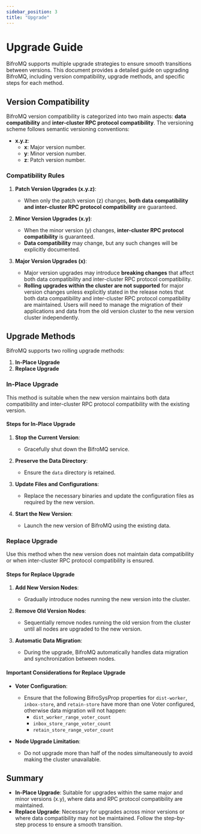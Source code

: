 ```yaml
---
sidebar_position: 3
title: "Upgrade"
---
```


# Upgrade Guide

BifroMQ supports multiple upgrade strategies to ensure smooth transitions between versions. This document provides a detailed guide on upgrading BifroMQ, including version compatibility, upgrade methods, and specific steps for each method.

## Version Compatibility

BifroMQ version compatibility is categorized into two main aspects: **data compatibility** and **inter-cluster RPC protocol compatibility**. The versioning scheme follows semantic versioning conventions:

- **x.y.z**:
    - **x**: Major version number.
    - **y**: Minor version number.
    - **z**: Patch version number.

### Compatibility Rules

1. **Patch Version Upgrades (x.y.z)**:
    - When only the patch version (z) changes, **both data compatibility and inter-cluster RPC protocol compatibility** are guaranteed.

2. **Minor Version Upgrades (x.y)**:
    - When the minor version (y) changes, **inter-cluster RPC protocol compatibility** is guaranteed.
    - **Data compatibility** may change, but any such changes will be explicitly documented.

3. **Major Version Upgrades (x)**:
    - Major version upgrades may introduce **breaking changes** that affect both data compatibility and inter-cluster RPC protocol compatibility.
    - **Rolling upgrades within the cluster are not supported** for major version changes unless explicitly stated in the release notes that both data compatibility and inter-cluster RPC protocol compatibility are maintained. Users will need to manage the migration of their applications and data from the old version cluster to the new version cluster independently. 

## Upgrade Methods

BifroMQ supports two rolling upgrade methods:

1. **In-Place Upgrade**
2. **Replace Upgrade**

### In-Place Upgrade

This method is suitable when the new version maintains both data compatibility and inter-cluster RPC protocol compatibility with the existing version.

#### Steps for In-Place Upgrade

1. **Stop the Current Version**:
    - Gracefully shut down the BifroMQ service.

2. **Preserve the Data Directory**:
    - Ensure the `data` directory is retained.

3. **Update Files and Configurations**:
    - Replace the necessary binaries and update the configuration files as required by the new version.

4. **Start the New Version**:
    - Launch the new version of BifroMQ using the existing data.

### Replace Upgrade

Use this method when the new version does not maintain data compatibility or when inter-cluster RPC protocol compatibility is ensured.

#### Steps for Replace Upgrade

1. **Add New Version Nodes**:
    - Gradually introduce nodes running the new version into the cluster.

2. **Remove Old Version Nodes**:
    - Sequentially remove nodes running the old version from the cluster until all nodes are upgraded to the new version.

3. **Automatic Data Migration**:
    - During the upgrade, BifroMQ automatically handles data migration and synchronization between nodes.

#### Important Considerations for Replace Upgrade

- **Voter Configuration**:
    - Ensure that the following BifroSysProp properties for `dist-worker`, `inbox-store`, and `retain-store` have more than one Voter configured, otherwise data migration will not happen:
        - `dist_worker_range_voter_count`
        - `inbox_store_range_voter_count`
        - `retain_store_range_voter_count`

- **Node Upgrade Limitation**:
    - Do not upgrade more than half of the nodes simultaneously to avoid making the cluster unavailable.

## Summary

- **In-Place Upgrade**: Suitable for upgrades within the same major and minor versions (x.y), where data and RPC protocol compatibility are maintained.
- **Replace Upgrade**: Necessary for upgrades across minor versions or where data compatibility may not be maintained. Follow the step-by-step process to ensure a smooth transition.